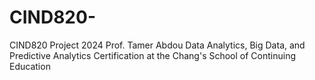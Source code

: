 # CIND820-
CIND820 Project 2024
Prof. Tamer Abdou
Data Analytics, Big Data, and Predictive Analytics Certification at the Chang's School of Continuing Education
